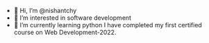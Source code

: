 - 👋 Hi, I’m @nishantchy
- 👀 I’m interested in software development
- 🌱 I’m currently learning python
I have completed my first certified course on Web Development-2022.
